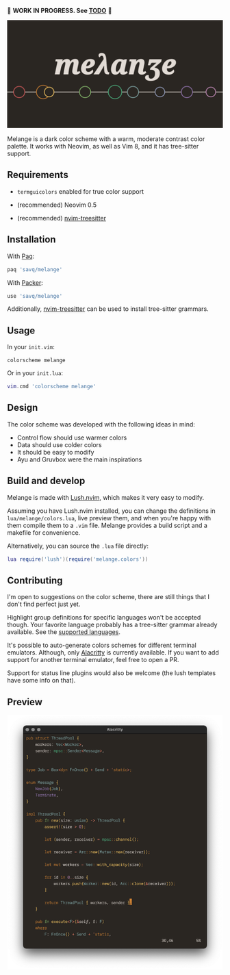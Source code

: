 🚧 **WORK IN PROGRESS. See [TODO](TODO.md)** 🚧

![logo](./assets/melange-logo.png)

Melange is a dark color scheme with a warm, moderate contrast color palette.
It works with Neovim, as well as Vim 8, and it has tree-sitter support.


## Requirements

* `termguicolors` enabled for true color support

* (recommended) Neovim 0.5
* (recommended) [nvim-treesitter](https://github.com/nvim-treesitter/nvim-treesitter)



## Installation

With [Paq](https://github.com/savq/paq-nvim):

```lua
paq 'savq/melange'
```

With [Packer](https://github.com/wbthomason/packer.nvim):

```lua
use 'savq/melange'
```

Additionally, [nvim-treesitter](https://github.com/nvim-treesitter/nvim-treesitter)
can be used to install tree-sitter grammars.


## Usage

In your `init.vim`:
```vim
colorscheme melange
```

Or in your `init.lua`:
```lua
vim.cmd 'colorscheme melange'
```


## Design

The color scheme was developed with the following ideas in mind:

* Control flow should use warmer colors
* Data should use colder colors
* It should be easy to modify
* Ayu and Gruvbox were the main inspirations



## Build and develop

Melange is made with [Lush.nvim](https://github.com/rktjmp/lush.nvim),
which makes it very easy to modify.

Assuming you have Lush.nvim installed, you can change the definitions in
`lua/melange/colors.lua`, live preview them, and when you're happy with them
compile them to a `.vim` file. Melange provides a build script and a makefile
for convenience.

Alternatively, you can source the `.lua` file directly:

```lua
lua require('lush')(require('melange.colors'))
```


## Contributing

I'm open to suggestions on the color scheme, there are still things that
I don't find perfect just yet.

Highlight group definitions for specific languages won't be accepted though.
Your favorite language probably has a tree-sitter grammar already available.
See the [supported languages](https://github.com/nvim-treesitter/nvim-treesitter#supported-languages).

It's possible to auto-generate colors schemes for different terminal emulators.
Although, only [Alacritty](https://github.com/alacritty/alacritty) is currently available.
If you want to add support for another terminal emulator, feel free to open a PR.

Support for status line plugins would also be welcome
(the lush templates have some info on that).

## Preview

![screenshot](./assets/screenshot-ch20rs.png)

